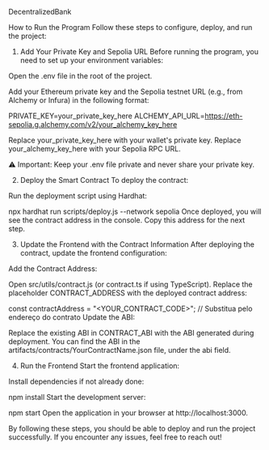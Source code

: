 DecentralizedBank

How to Run the Program
Follow these steps to configure, deploy, and run the project:

1. Add Your Private Key and Sepolia URL
Before running the program, you need to set up your environment variables:

Open the .env file in the root of the project.

Add your Ethereum private key and the Sepolia testnet URL (e.g., from Alchemy or Infura) in the following format:

PRIVATE_KEY=your_private_key_here
ALCHEMY_API_URL=https://eth-sepolia.g.alchemy.com/v2/your_alchemy_key_here

Replace your_private_key_here with your wallet's private key.
Replace your_alchemy_key_here with your Sepolia RPC URL.

⚠️ Important: Keep your .env file private and never share your private key.

2. Deploy the Smart Contract
To deploy the contract:

Run the deployment script using Hardhat:

npx hardhat run scripts/deploy.js --network sepolia
Once deployed, you will see the contract address in the console. Copy this address for the next step.

3. Update the Frontend with the Contract Information
After deploying the contract, update the frontend configuration:

Add the Contract Address:

Open src/utils/contract.js (or contract.ts if using TypeScript).
Replace the placeholder CONTRACT_ADDRESS with the deployed contract address:

const contractAddress = "<YOUR_CONTRACT_CODE>"; // Substitua pelo endereço do contrato
Update the ABI:

Replace the existing ABI in CONTRACT_ABI with the ABI generated during deployment.
You can find the ABI in the artifacts/contracts/YourContractName.json file, under the abi field.

4. Run the Frontend
Start the frontend application:

Install dependencies if not already done:

npm install
Start the development server:

npm start
Open the application in your browser at http://localhost:3000.

By following these steps, you should be able to deploy and run the project successfully. If you encounter any issues, feel free to reach out!

